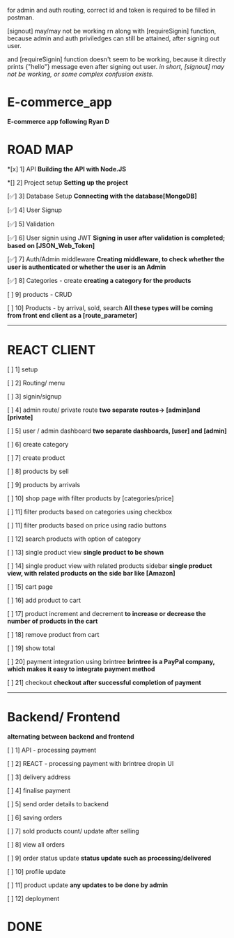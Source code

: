 for admin and auth routing, correct id and token is required to be filled in postman.

[signout] may/may not be working rn along with [requireSignin] function, because admin and auth priviledges can still be attained, after signing out user.

and [requireSignin] function doesn't seem to be working, because it directly prints {"hello"} message even after signing out user. _in short, [signout] may not be working, or some complex confusion exists._

# E-commerce_app

**E-commerce app following Ryan D**

# ROAD MAP

\*[x] 1] API **Building the API with Node.JS**

\*[] 2] Project setup **Setting up the project**

[✅] 3] Database Setup **Connecting with the database[MongoDB]**

[✅] 4] User Signup

[✅] 5] Validation

[✅] 6] User signin using JWT **Signing in user after validation is completed; based on [JSON_Web_Token]**

[✅] 7] Auth/Admin middleware **Creating middleware, to check whether the user is authenticated or whether the user is an Admin**

[✅] 8] Categories - create **creating a category for the products**

[ ] 9] products - CRUD

[ ] 10] Products - by arrival, sold, search **All these types will be coming from front end client as a [route_parameter]**

---

# REACT CLIENT

[ ] 1] setup

[ ] 2] Routing/ menu

[ ] 3] signin/signup

[ ] 4] admin route/ private route **two separate routes-> [admin]and [private]**

[ ] 5] user / admin dashboard **two separate dashboards, [user] and [admin]**

[ ] 6] create category

[ ] 7] create product

[ ] 8] products by sell

[ ] 9] products by arrivals

[ ] 10] shop page with filter products by [categories/price]

[ ] 11] filter products based on categories using checkbox

[ ] 11] filter products based on price using radio buttons

[ ] 12] search products with option of category

[ ] 13] single product view **single product to be shown**

[ ] 14] single product view with related products sidebar **single product view, with related products on the side bar like [Amazon]**

[ ] 15] cart page

[ ] 16] add product to cart

[ ] 17] product increment and decrement **to increase or decrease the number of products in the cart**

[ ] 18] remove product from cart

[ ] 19] show total

[ ] 20] payment integration using brintree **brintree is a PayPal company, which makes it easy to integrate payment method**

[ ] 21] checkout **checkout after successful completion of payment**

---

# Backend/ Frontend

**alternating between backend and frontend**

[ ] 1] API - processing payment

[ ] 2] REACT - processing payment with brintree dropin UI

[ ] 3] delivery address

[ ] 4] finalise payment

[ ] 5] send order details to backend

[ ] 6] saving orders

[ ] 7] sold products count/ update after selling

[ ] 8] view all orders

[ ] 9] order status update **status update such as processing/delivered**

[ ] 10] profile update

[ ] 11] product update **any updates to be done by admin**

[ ] 12] deployment

# DONE
